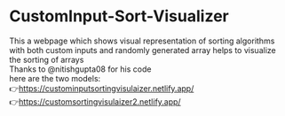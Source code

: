 # CustomInput-Sort-Visualizer
This a webpage which shows visual representation of sorting algorithms with both custom inputs and randomly generated array helps to visualize the sorting of arrays<br>
Thanks to @nitishgupta08 for his code<br>
here are the two models:<br>
👉https://custominputsortingvisulaizer.netlify.app/<br>
👉https://customsortingvisulaizer2.netlify.app/

